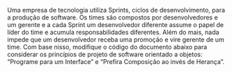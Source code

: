 Uma empresa de tecnologia utiliza Sprints, ciclos de desenvolvimento, para a produção de software. Os times são compostos por desenvolvedores e um gerente e a cada Sprint um desenvolvedor diferente assume o papel de líder do time e acumula responsabilidades diferentes. Além do mais, nada impede que um desenvolvedor receba uma promoção e vire gerente de um time. Com base nisso, modifique o código do documento abaixo para considerar os princípios de projeto de software orientado a objetos: “Programe para um Interface” e “Prefira Composição ao invés de Herança”.
